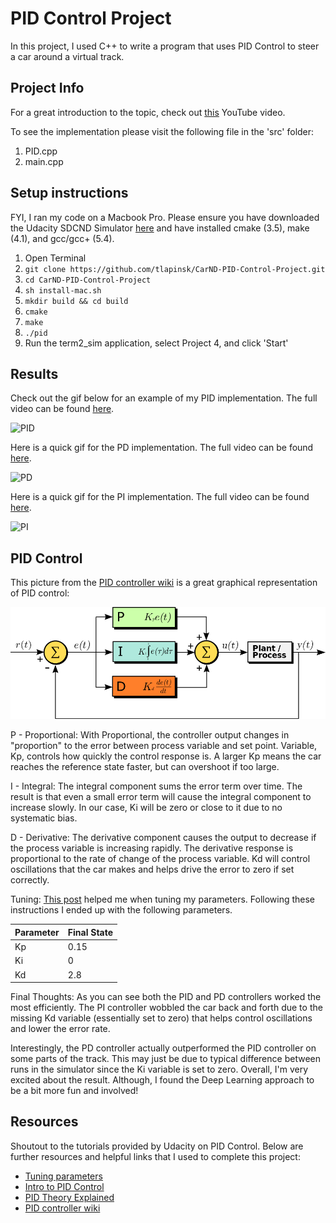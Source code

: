 # PID Control Project
In this project, I used C++ to write a program that uses PID Control to steer a car around a virtual track. 

## Project Info
For a great introduction to the topic, check out [this](https://www.youtube.com/watch?v=UR0hOmjaHp0) YouTube video.

To see the implementation please visit the following file in the 'src' folder:

1. PID.cpp
2. main.cpp

## Setup instructions
FYI, I ran my code on a Macbook Pro. Please ensure you have downloaded the Udacity SDCND Simulator [here](https://github.com/udacity/self-driving-car-sim/releases/) and have installed cmake (3.5), make (4.1), and gcc/gcc+ (5.4).

1. Open Terminal
2. `git clone https://github.com/tlapinsk/CarND-PID-Control-Project.git`
3. `cd CarND-PID-Control-Project`
4. `sh install-mac.sh`
5. `mkdir build && cd build`
6. `cmake`
7. `make`
8. `./pid`
9. Run the term2_sim application, select Project 4, and click 'Start'

## Results
Check out the gif below for an example of my PID implementation. The full video can be found [here](https://youtu.be/EsRaAmHNpmE).

![PID](https://github.com/tlapinsk/CarND-PID-Control-Project/blob/master/output/pid.gif?raw=true "PID")

Here is a quick gif for the PD implementation. The full video can be found [here](https://youtu.be/x8V2tFdqlVQ).

![PD](https://github.com/tlapinsk/CarND-PID-Control-Project/blob/master/output/pd.gif?raw=true "PD")

Here is a quick gif for the PI implementation. The full video can be found [here](https://youtu.be/ZpeBvwV8f0c).

![PI](https://github.com/tlapinsk/CarND-PID-Control-Project/blob/master/output/pi.gif?raw=true "PI")

## PID Control

This picture from the [PID controller wiki]() is a great graphical representation of PID control:

![PID](https://github.com/tlapinsk/CarND-PID-Control-Project/blob/master/output/PID_en.svg.png?raw=true "PID control wiki graph")

P - Proportional:
With Proportional, the controller output changes in "proportion" to the error between process variable and set point. Variable, Kp, controls how quickly the control response is. A larger Kp means the car reaches the reference state faster, but can overshoot if too large.

I - Integral:
The integral component sums the error term over time. The result is that even a small error term will cause the integral component to increase slowly. In our case, Ki will be zero or close to it due to no systematic bias.

D - Derivative:
The derivative component causes the output to decrease if the process variable is increasing rapidly. The derivative response is proportional to the rate of change of the process variable. Kd will control oscillations that the car makes and helps drive the error to zero if set correctly.

Tuning:
[This post](https://discussions.udacity.com/t/how-to-tune-parameters/303845/4) helped me when tuning my parameters. Following these instructions I ended up with the following parameters.

|  Parameter   |    Final State  |
|  -----       |    -------      |
|  Kp          |    0.15         |
|  Ki          |    0            |
|  Kd          |    2.8          |

Final Thoughts:
As you can see both the PID and PD controllers worked the most efficiently. The PI controller wobbled the car back and forth due to the missing Kd variable (essentially set to zero) that helps control oscillations and lower the error rate.

Interestingly, the PD controller actually outperformed the PID controller on some parts of the track. This may just be due to typical difference between runs in the simulator since the Ki variable is set to zero. Overall, I'm very excited about the result. Although, I found the Deep Learning approach to be a bit more fun and involved!

## Resources
Shoutout to the tutorials provided by Udacity on PID Control. Below are further resources and helpful links that I used to complete this project:

- [Tuning parameters](https://discussions.udacity.com/t/how-to-tune-parameters/303845/4)
- [Intro to PID Control](https://www.youtube.com/watch?v=UR0hOmjaHp0)
- [PID Theory Explained](http://www.ni.com/white-paper/3782/en/)
- [PID controller wiki](https://en.wikipedia.org/wiki/PID_controller)